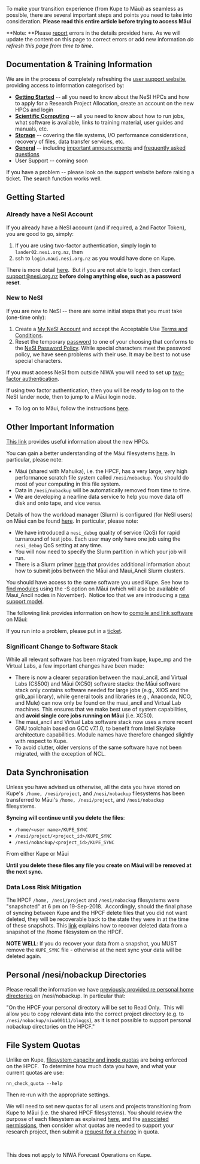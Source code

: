 To make your transition experience (from Kupe to Māui) as seamless as
possible, there are several important steps and points you need to take
into consideration. **Please read this entire article before trying to
access Māui**

**Note: **Please
[report](mailto:support@nesi.org.nz?subject=Reporting%20an%20error%20in%20the%20Transition%20to%20Maui%20documentation)
errors in the details provided here. As we will update the content on
this page to correct errors or add new information *do refresh this page
from time to time*.

Documentation & Training Information
------------------------------------

We are in the process of completely refreshing the [user support
website](https://support.nesi.org.nz), providing access to information
categorised by:

-   **[Getting
    Started](https://support.nesi.org.nz/hc/en-gb/categories/360000013856)** --
    all you need to know about the NeSI HPCs and how to apply for a
    Research Project Allocation, create an account on the new HPCs and
    login
-   **[Scientific
    Computing](https://support.nesi.org.nz/hc/en-gb/categories/360000013836)**
    -- all you need to know about how to run jobs, what software is
    available, links to training material, user guides and manuals, etc.
-   [**Storage**](https://support.nesi.org.nz/hc/en-gb/categories/360000014696)
    -- covering the file systems, I/O performance considerations,
    recovery of files, data transfer services, etc.
-   [**General**](https://support.nesi.org.nz/hc/en-gb/categories/200261597-General)
    -- including [important
    announcements](https://support.nesi.org.nz/hc/en-gb/sections/200732737)
    and [frequently asked
    questions](https://support.nesi.org.nz/hc/en-gb/sections/360000039036)
-   User Support -- coming soon

If you have a problem -- please look on the support website before
raising a ticket. The search function works well.

Getting Started
---------------

### Already have a NeSI Account

If you already have a NeSI account (and if required, a 2nd Factor
Token), you are good to go, simply:

1.  If you are using two-factor authentication, simply login to
    `lander02.nesi.org.nz`, then
2.  ssh to `login.maui.nesi.org.nz` as you would have done on Kupe.

There is more detail
[here](https://support.nesi.org.nz/hc/en-gb/articles/360000161315-Logging-in-to-the-HPCs). 
But if you are not able to login, then contact <support@nesi.org.nz>
**before doing anything else, such as a password reset**.

### New to NeSI

If you are new to NeSI -- there are some initial steps that you must
take (one-time only):

1.  Create a [My NeSI
    Account](https://support.nesi.org.nz/hc/en-gb/articles/360000159715-Creating-a-NeSI-Account) and
    accept the Acceptable Use [Terms and
    Conditions](https://www.nesi.org.nz/services/high-performance-computing/guidelines/acceptable-use-policy).
2.  Reset the temporary
    [password](https://support.nesi.org.nz/hc/en-gb/articles/360000335995-Resetting-Your-Password)
    to one of your choosing that conforms to the [NeSI Password
    Policy](https://support.nesi.org.nz/hc/articles/360000336015). While
    special characters meet the password policy, we have seen problems
    with their use. It may be best to not use special characters.

If you must access NeSI from outside NIWA you will need to set up
[two-factor
authentication](https://support.nesi.org.nz/hc/en-gb/articles/360000203075-Setting-Up-Two-Factor-Authentication).

If using two factor authentication, then you will be ready to log on to
the NeSI lander node, then to jump to a Māui login node.

-   To log on to Māui, follow the instructions
    [here](https://support.nesi.org.nz/hc/en-gb/articles/360000161315-Logging-in-to-the-HPCs).

Other Important Information
---------------------------

[This link](https://support.nesi.org.nz/hc/en-gb/sections/360000034335)
provides useful information about the new HPCs.

You can gain a better understanding of the Māui filesystems
[here](https://support.nesi.org.nz/hc/en-gb/articles/360000177256-NeSI-File-Systems-and-Quotas).
In particular, please note:

-   Māui (shared with Mahuika), i.e. the HPCF, has a very large, very
    high performance scratch file system called `/nesi/nobackup`. You
    should do most of your computing in this file system.
-   Data in `/nesi/nobackup` will be automatically removed from time to
    time.
-   We are developing a nearline data service to help you move data off
    disk and onto tape, and vice versa.

Details of how the workload manager (Slurm) is configured (for NeSI
users) on Māui can be
found [here](https://support.nesi.org.nz/hc/en-gb/articles/360000204116-M%C4%81ui-Slurm-Partitions).
In particular, please note:

-   We have introduced a `nesi_debug` quality of service (QoS) for rapid
    turnaround of test jobs. Each user may only have one job using the
    `nesi_debug` QoS setting at any time.
-   You will now need to specify the Slurm partition in which your job
    will run.
-   There is a Slurm primer
    [here](https://support.nesi.org.nz/hc/en-gb/articles/360000359576-Primer-Slurm-Usage)
    that provides additional information about how to submit jobs
    between the Māui and Maui\_Ancil Slurm clusters.

You should have access to the same software you used Kupe. See how to
[find
modules](https://support.nesi.org.nz/hc/en-gb/articles/360000360576-Finding-Software)
using the -S option on Māui (which will also be available of Maui\_Ancil
nodes in November).  Notice too that we are introducing a [new support
model](https://support.nesi.org.nz/hc/en-gb/articles/360000170355-NeSI-Application-Support-Model).

The following link provides information on how to [compile and link
software](https://support.nesi.org.nz/hc/en-gb/articles/360000336076-Compiling-software-on-M%C4%81ui)
on Māui:

If you run into a problem, please put in a
[ticket](https://support.nesi.org.nz/hc/en-gb/requests/new).

### Significant Change to Software Stack

While all relevant software has been migrated from kupe, kupe\_mp and
the Virtual Labs, a few important changes have been made:

-   There is now a clearer separation between the maui\_ancil, and
    Virtual Labs (CS500) and Māui (XC50) software stacks: the Māui
    software stack only contains software needed for large jobs (e.g.,
    XIOS and the grib\_api library), while general tools and libraries
    (e.g., Anaconda, NCO, and Mule) can now only be found on the
    maui\_ancil and Virtual Lab machines. This ensures that we make best
    use of system capabilities, and **avoid single core jobs running on
    Māui** (i.e. XC50).
-   The maui\_ancil and Virtual Labs software stack now uses a more
    recent GNU toolchain based on GCC v7.1.0, to benefit from Intel
    Skylake architecture capabilities. Module names have therefore
    changed slightly with respect to Kupe.
-   To avoid clutter, older versions of the same software have not been
    migrated, with the exception of NCL.

Data Synchronisation
--------------------

Unless you have advised us otherwise, all the data you have stored on
Kupe's  `/home, /nesi/project`, and `/nesi/nobackup` filesystems has
been transferred to Māui's `/home, /nesi/project`, and `/nesi/nobackup`
filesystems. 

**Syncing will continue until you delete the files**:

-   `/home/<user name>/KUPE_SYNC`
-   `/nesi/project/<project_id>/KUPE_SYNC`
-   `/nesi/nobackup/<project_id>/KUPE_SYNC`

From either Kupe or Māui

**Until you delete these files any file you create on Māui will be
removed at the next sync.**

### Data Loss Risk Mitigation

The HPCF `/home, /nesi/project` and `/nesi/nobackup` filesystems were
\"snapshoted\" at 6 pm on 19-Sep-2018.  Accordingly, should the final
phase of syncing between Kupe and the HPCF delete files that you did not
want deleted, they will be recoverable back to the state they were in at
the time of these snapshots. This
[link](https://support.nesi.org.nz/hc/en-gb/articles/360000207315-Recover-from-the-Snapshot-home-only-)
explains how to recover deleted data from a snapshot of the /home
filesystem on the HPCF.

**NOTE WELL**: If you do recover your data from a snapshot, you MUST 
remove the `KUPE_SYNC` file - otherwise at the next sync your data will
be deleted again.

Personal /nesi/nobackup Directories
-----------------------------------

Please recall the information we have [previously provided re personal
home
directories](https://support.nesi.org.nz/hc/en-gb/articles/360000431415-Kupe-to-Maui-Data-Migration)
on /nesi/nobackup. In particular that:

\"On the HPCF your personal directory will be set to Read Only.  This
will allow you to copy relevant data into the correct project directory
(e.g. to `/nesi/nobackup/niwa00111/bloggs`), as it is not possible to
support personal nobackup directories on the HPCF.\"

File System Quotas
------------------

Unlike on Kupe, [filesystem capacity and inode
quotas](https://support.nesi.org.nz/hc/en-gb/articles/360000177256-NeSI-File-Systems-and-Quotas)
are being enforced on the HPCF.  To determine how much data you have,
and what your current quotas are use:

`nn_check_quota --help`

Then re-run with the appropriate settings.

We will need to set new quotas for all users and projects transitioning
from Kupe to Māui (i.e. the shared HPCF filesystems). You should review
the purpose of each filesystem as explained
[here](https://support.nesi.org.nz/hc/en-gb/articles/360000177256-NeSI-File-Systems-and-Quotas),
and the [associated
permissions](https://support.nesi.org.nz/hc/en-gb/articles/360000205435-File-Permissions),
then consider what quotas are needed to support your research project,
then submit a [request for a
change](mailto:support@nesi.org.nz?subject=Requesting%20a%20change%20quota%20on%20Maui)
in quota.

 

This does not apply to NIWA Forecast Operations on Kupe.

 
